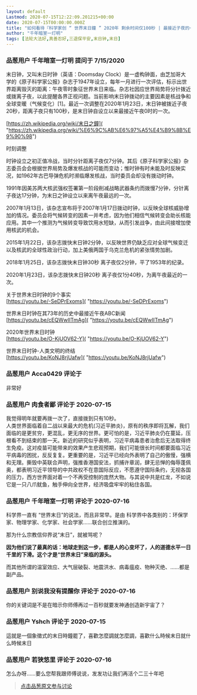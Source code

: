 ```yaml
---
layout: default
Lastmod: 2020-07-15T12:22:09.201215+00:00
date: 2020-07-15T00:00:00.000Z
title: "如何看待『科学家创 “ 世界末日鐘 ” 2020年 剩余时间仅100秒 | 最接近子夜的一次』？"
author: "千年暗室一灯明"
tags: [法轮大法好,真善忍好,三退保平安,末日钟,末日]
---
```



### 品葱用户 **千年暗室一灯明** 提问于 7/15/2020
    
末日钟，又叫末日时钟（英语：Doomsday Clock）是一虚构钟面，由芝加哥大学的《原子科学家公报》杂志于1947年设立，每年一月进行一次评估，标示出世界距离毁灭的距离：午夜零时象征世界末日来临。杂志社因应世界局势将分针拨近或拨离子夜，以此提醒各界正视问题。当前影响末日钟拨动的主要因素是核战争和全球变暖（气候变化）\[1\]。最近一次调整在2020年1月23日，末日钟被拨近子夜20秒，距离子夜只有100秒，是末日钟自设立以来最接近午夜0时的一次。  
  
[https://zh.wikipedia.org/wiki/末日之鐘]( "https://zh.wikipedia.org/wiki/%E6%9C%AB%E6%97%A5%E4%B9%8B%E9%90%98")  
  
  
时刻调整  
  
时钟设立之初正值冷战，当时分针距离子夜仅7分钟。其后《原子科学家公报》杂志委员会会根据世界局势及爆发核战的可能而变动；惟时钟有时未能及时反映实况，如1962年古巴导弹危机时濒临爆发核战，当时委员会却没有拨动时钟。  
  
1991年因美苏两大核武强权签署第一阶段削减战略武器条约而拨慢7分钟，分针离子夜达17分钟，为末日之钟设立以来离午夜最远的一次。  
  
2007年1月13日，该杂志宣布将于2007年1月17日拨动时钟，以反映全球核威胁增加的情况。委员会将气候转变的因素一并考虑，因为他们相信气候转变会助长核能应用。其中一个推测为气候转变导致饮用水短缺，从而引发战争，由此间接增加使用核武的机会。  
  
2015年1月22日，该杂志拨快末日钟2分钟，以反映世界仍缺乏应对全球气候变迁以及核武的全球性政治行动，加上美俄两国于乌克兰危机的紧张情势加剧。  
  
2018年1月25日，该杂志拨快末日钟30秒 离子夜仅2分钟，平了1953年的纪录。  
  
2020年1月23日，该杂志拨快末日钟20秒 离子夜仅1分40秒，为离午夜最近的一次。  
  
关于世界末日时钟的9个事实  
[https://youtu.be/-SeDPrExoms]( "https://youtu.be/-SeDPrExoms")  
  
世界末日时钟在其73年的历史中最接近午夜ABC新闻  
[https://youtu.be/cEQWwIITmAg]( "https://youtu.be/cEQWwIITmAg")  
  
2020年世界末日时钟  
[https://youtu.be/O-KjUOV62-Y]( "https://youtu.be/O-KjUOV62-Y")  
  
世界末日时钟-人类文明的终结  
[https://youtu.be/KoNJ8rjUafw]( "https://youtu.be/KoNJ8rjUafw")
    
                

### 品葱用户 **Acca0429** 评论于 
        
非常好
        
                

### 品葱用户 **肉食者鄙** 评论于 2020-07-15
        
我觉得明年就要再拨一次了，直接拨到只有10秒。  
人类世界面临着自二战以来最大的危机(习近平肺炎)，原有的秩序即将瓦解，我们面临的是更贫穷，更混乱，更无序的世界。更可怕的是，习近平肺炎仍在蔓延，压根看不到结束的那一天。新近的研究似乎表明，习近平病毒患者治愈后无法取得终生免疫。这对疫苗可能带来的效果产生悲观预期，我们可能很长时间都要面临习近平病毒的困扰，反反复复。更重要的是，习近平已经向外表明了自己的傲慢，强横和无理。撕毁中英联合声明，强推香港国安法，抓捕许章润，肆无忌惮的侮辱蓬佩奥，都表明习近平领导的中共政权不在意国际反应，不愿遵守国际条约，无视各国的压力，西方世界面对着一个不再受控制的庞然大物。与其说中共是红龙，不如说它是一只八爪鱿鱼，触手伸向全世界，经济吸盘牢牢的粘住各国。
        
                

### 品葱用户 **千年暗室一灯明** 评论于 2020-07-16
        
科学界一直有 “世界末日”的说法，而且非常早。是由 科学界中各类别的：环保学家、物理学家、化学家、社会学家……联合创立推演的。  
  
那为什么宗教信仰界说“末日”，就被骂呢？  
  
**因为他们说了最真的话：地球走到这一步，都是人的心变坏了，人的道德水平一日千里的下滑。这个才是“世界末日”来临的源头。**  
  
而其他所谓的温室效应、大气层破裂、地震洪水、病毒瘟疫、物种灭绝、……都是副产品。
        
                

### 品葱用户 **别说我没有提醒你** 评论于 2020-07-16
        
你的关键词是不是在暗示你师傅再过一百秒就要发神通创造新宇宙了？
        
                

### 品葱用户 **Yshch** 评论于 2020-07-15
        
這就是一個象徵式的末日時鐘罷了，喜歡怎麼調就怎麼調，喜歡什么時候末日就什么時候末日
        
                

### 品葱用户 **若狭悠里** 评论于 2020-07-16
        
怎么办呀……要么您帮我跟师傅说说，发发功让我们再活个二三十年吧
        
                





> [点击品葱原文参与讨论](https://pincong.rocks/question/28529)


